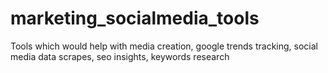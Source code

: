 # marketing_socialmedia_tools
Tools which would help with media creation, google trends tracking, social media data scrapes, seo insights, keywords research
